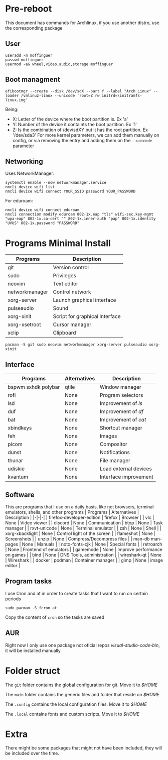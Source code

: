 # Pre-reboot
This document has commands for Archlinux, if you use another distro, use the corresponding package
## User
```
useradd -m moffinguer
passwd moffinguer
usermod -aG wheel,video,audio,storage moffinguer
```
## Boot managment
```
efibootmgr --create --disk /dev/sdX --part Y --label "Arch Linux" --loader /vmlinuz-linux --unicode 'root=Z rw initrd=\initramfs-linux.img'
```
Being:
- X: Letter of the device where the boot partition is. Ex 'a'
- Y: Number of the device it containts the boot partition. Ex '1'
- Z: Is the combination of /dev/sdXY but it has the root partition. Ex '/dev/sda3'
For more kernel parameters, we can add them manually on config, or via removing the entry and adding them on the `--unicode` parameter
## Networking
Uses NetworkManager:
```
systemctl enable --now networkmanager.service
nmcli device wifi list
nmcli device wifi connect YOUR_SSID password YOUR_PASSWORD
```
For eduroam:
```
nmcli device wifi connect eduroam
nmcli connection modify eduroam 802-1x.eap "tls" wifi-sec.key-mgmt "wpa-eap" 802-1x.ca-cert "" 802-1x.inner-auth "pap" 802-1x.identity "UVUS" 802-1x.password "PASSWORD"
```
# Programs Minimal Install
| Programs | Description |
|-|-|
| git | Version control |
| sudo | Privileges |
| neovim | Text editor |
| networkmanager | Control network |
| xorg-server| Launch graphical interface |
| pulseaudio | Sound |
| xorg-xinit | Script for graphical interface |
| xorg-xsetroot | Cursor manager |
| xclip | Clipboard |
```
pacman -S git sudo neovim networkmanager xorg-server pulseaudio xorg-xinit
```
## Interface
| Programs | Alternatives | Description |
|-|-|-|
| bspwm sxhdk polybar | qtile | Window manager |
| rofi | None | Program selectors |
| lsd | None | Improvement of _ls_ |
| duf | None | Improvement of _df_ |
| bat | None | Improvement of _cat_ |
| xbindkeys | None | Shortcut manager |
| feh | None | Images |
| picom | None | Compositor |
| dunst | None | Notifications |
| thunar | None | File manager |
| udiskie | None | Load external devices |
| kvantum | None | Interface improvement |
## Software
This are programs that I use on a daily basis, like net browsers, terminal emulators, shells, and other programs
| Programs | Alternatives | Description |
|-|-|-|
| firefox-developer-edition | firefox | Browser |
| vlc | None | Video viewer |
| discord | None | Communication
| btop | None | Task manager |
| rxvt-unicode | None | Terminal emulator |
| zsh | None | Shell |
| xorg-xbacklight | None | Control light of the screen |
| flameshot | None | Screenshots |
| unzip | None | Compress/Decompress files |
| man-db man-pages | None | Manuals |
| noto-fonts-cjk | None | Special fonts |
| retroarch | None | Frontend of emulators |
| gamemode | None | Improve performance on games |
| bind | None | DNS Tools, administration |
| wireshark-qt | None | Wireshark |
| docker | podman | Container manager |
| gimp | None | image editor |
## Program tasks
I use Cron and at in order to create tasks that I want to run on certain periods
```
sudo pacman -S fcron at
```
Copy the content of `cron` so the tasks are saved

## AUR
Right now I only use one package not oficial repos *visual-studio-code-bin*, it will be installed manually

# Folder struct
The `git` folder contains the global configuration for git. Move it to *$HOME*

The `main` folder contains the generic files and folder that reside on *$HOME*

The `.config` contains the local configuration files. Move it to *$HOME*

The `.local` contains fonts and custom scripts. Move it to *$HOME*

# Extra
There might be some packages that might not have been included, they will be included over the time.

